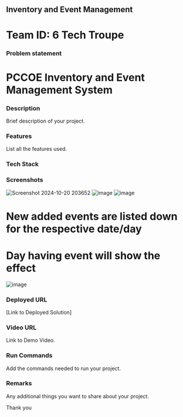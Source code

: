 ## Inventory and Event Management

# Team ID: 6 Tech Troupe
### Problem statement
# PCCOE Inventory and Event Management System

### Description
 Brief description of your project.

### Features 
 List all the features used.

### Tech Stack

### Screenshots
![Screenshot 2024-10-20 203652](https://github.com/user-attachments/assets/aa6b0809-743d-4b75-bee5-415b81142045)
![image](https://github.com/user-attachments/assets/5c7d0e9a-e2de-4c20-8c26-62e526a66484)
![image](https://github.com/user-attachments/assets/75b003e8-00a1-476d-8460-aaf786cd71e0)

# New added events are listed down for the respective date/day 
# Day having event will show the effect
![image](https://github.com/user-attachments/assets/a4ae4f51-2d6a-4cc1-8a33-34d9fdd3d92d)

### Deployed URL
 [Link to Deployed Solution]

### Video URL
 Link to Demo Video.

### Run Commands
 Add the commands needed to run your project.

### Remarks
 Any additional things you want to share about your project.

Thank you
